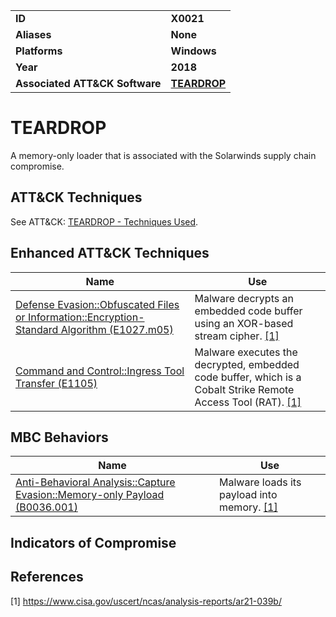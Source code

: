 
<table>
<tr>
<td><b>ID</b></td>
<td><b>X0021</b></td>
</tr>
<tr>
<td><b>Aliases</b></td>
<td><b>None</b></td>
</tr>
<tr>
<td><b>Platforms</b></td>
<td><b>Windows</b></td>
</tr>
<tr>
<td><b>Year</b></td>
<td><b>2018</b></td>
</tr>
<tr>
<td><b>Associated ATT&CK Software</b></td>
<td><b><a href="https://attack.mitre.org/software/S0560/">TEARDROP</a></b></td>
</tr>
</table>


# TEARDROP

A memory-only loader that is associated with the Solarwinds supply chain compromise.


## ATT&CK Techniques

See ATT&CK: [TEARDROP - Techniques Used](https://attack.mitre.org/software/S0560/).


## Enhanced ATT&CK Techniques

|Name|Use|
|---|---|
|[Defense Evasion::Obfuscated Files or Information::Encryption-Standard Algorithm (E1027.m05)](../defense-evasion/obfuscated-files-or-information.md)|Malware decrypts an embedded code buffer using an XOR-based stream cipher.  [[1]](#1)|
|[Command and Control::Ingress Tool Transfer (E1105)](../command-and-control/ingress-tool-transfer.md)|Malware executes the decrypted, embedded code buffer, which is a Cobalt Strike Remote Access Tool (RAT). [[1]](#1)|



## MBC Behaviors

|Name|Use|
|---|---|
|[Anti-Behavioral Analysis::Capture Evasion::Memory-only Payload (B0036.001)](../anti-behavioral-analysis/capture-evasion.md)|Malware loads its payload into memory.  [[1]](#1)|


## Indicators of Compromise


## References

<a name="1">[1]</a> https://www.cisa.gov/uscert/ncas/analysis-reports/ar21-039b/


